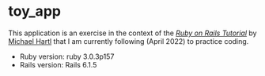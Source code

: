 # toy_app

This application is an exercise in the context of the [*Ruby on Rails Tutorial*](https://www.railstutorial.org/)
by [Michael Hartl](https://www.michaelhartl.com/) that I am currently following (April 2022) to practice coding.

* Ruby version: ruby 3.0.3p157
* Rails version: Rails 6.1.5
